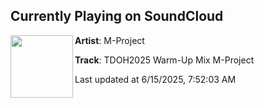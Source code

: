 ## Currently Playing on SoundCloud

[<img align="left" width="100" src="https://i1.sndcdn.com/artworks-C6czZzqdndW7G8Yr-rUpbEA-t500x500.png">](https://soundcloud.com/m-project_suzumoto/tdoh2025-warm-up-mix-m-project)

**Artist**: M-Project 

**Track**: TDOH2025 Warm-Up Mix M-Project

Last updated at 6/15/2025, 7:52:03 AM
